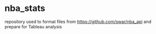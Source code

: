 # nba_stats
repository used to format files from https://github.com/swar/nba_api and prepare for Tableau analysis
